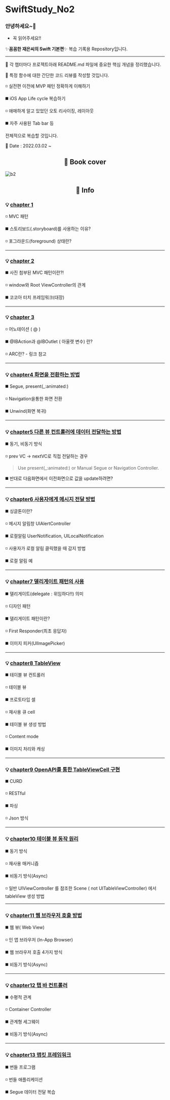 # SwiftStudy_No2

### 안녕하세요~👋

- 꼭 읽어주세요!!

✨**꼼꼼한 재은씨의 Swift 기본편**✨  복습 기록용 Repository입니다.

---

:gift: 각 챕터마다 프로젝트아래 README.md 파일에 중요한 핵심 개념을 정리했습니다.

🔭 특정 함수에 대한 간단한 코드 리뷰를 작성할 것입니다.

◽ 실전편 이전에 MVP 패턴 정확하게 이해하기

◼️ iOS App Life cycle 복습하기

◽ 애매하게 알고 있었던 오토 리사이징, 레이아웃 

◼️ 자주 사용된 Tab bar 등 
	
전체적으로 복습할 것입니다.
	
 🌱  Date : 2022.03.02 ~ 

<div align=center><h2> 📗 Book cover </h2></div>

![b2](https://user-images.githubusercontent.com/96910404/156351366-ff68962d-dc09-4e21-8118-71add9b8df38.jpeg)

<div align=center><h2> 📇 Info </h2></div>

### 💡 <a href="https://github.com/SHcommit/SwiftStudy_No2/tree/master/Ch1%22helloworld%22" target="_blank">chapter 1 </a>

 ◽ MVC 패턴
 
 ◼️ 스토리보드(.storyboard)를 사용하는 이유?
 
 ◽ 포그라운드(foreground) 상태란?
 
 ---
 
 ### 💡 <a href="https://github.com/SHcommit/SwiftStudy_No2/tree/master/Ch2%3CiOS%3EHierachy%2CLifeCycle" >chapter 2</a>
 
 ◼️ 사진 첨부된 MVC 패턴이란?!
 
 ◽ window와 Root ViewController의 관계
 
 ◼️ 코코아 터치 프레임워크(대장)
 
 ---
 
 ### 💡 <a href="https://github.com/SHcommit/SwiftStudy_No2/tree/master/Ch3_outletVariable" target="_blank">chapter 3</a>
  
 ◽ 어노테이션 ( @ )
 
 ◼️ @IBAction과 @IBOutlet ( 아울렛 변수) 란?
 
 ◽ ARC란? - 링크 참고
 
 ---
 
 ### 💡 <a href="https://github.com/SHcommit/SwiftStudy_No2/tree/master/Ch4_%ED%99%94%EB%A9%B4%EC%A0%84%ED%99%98" target="_blank">chapter4 화면을 전환하는 방법</a>
 ◼️ Segue, present(_:animated:)

 ◽ Navigation을통한 화면 전환
 
 ◼️ Unwind(화면 복귀)

 ---
 
  ### 💡 <a href="https://github.com/SHcommit/SwiftStudy_No2/tree/master/Ch5_submitValue" target="_blank"> chapter5 다른 뷰 컨트롤러에 데이터 전달하는 방법</a>

 ◼️ 동기, 비동기 방식

 ◽ prev VC -> nextVC로 직접 전달하는 경우 
 
 > Use present(_:animated:) or Manual Segue or Navigation Controller.
 
 ◼️ 반대로 다음화면에서 이전화면으로 값을 update하려면?

 ---
 
  ### 💡 <a href="https://github.com/SHcommit/SwiftStudy_No2/tree/master/Ch6_Alert" target="_blank">chapter6 사용자에게 메시지 전달 방법</a>
  
  ◼️ 싱글톤이란?
  
  ◽ 메시지 알림창 UIAlertController
  
  ◼️ 로컬알림 UserNotification, UILocalNotification
  
  ◽ 사용자가 로컬 알림 클릭했을 때 감지 방법

  ◼️ 로컬 알림 예
  
  ---
  
   ### 💡 <a href="https://github.com/SHcommit/SwiftStudy_No2/tree/master/Ch7_DelegatePattern" target="_blank"> chapter7 델리게이트 패턴의 사용</a>
  
  ◼️ 델리게이트(delegate : 위임하다!!) 의미
  
  ◽ 디자인 패턴
  
  ◼️ 델리게이트 패턴이란?
  
  ◽ First Responder(최초 응답자)

  ◼️ 이미지 피커(UIImagePicker)
  
  ---
  
  ### 💡 <a href="https://github.com/SHcommit/SwiftStudy_No2/tree/master/Ch8_TableView" target="_blank">chapter8 TableView</a>
  
  ◼️ 테이블 뷰 컨트롤러
  
  ◽ 테이블 뷰
  
  ◼️ 프로토타입 셀
  
  ◽ 재사용 큐 cell

  ◼️ 테이블 뷰 생성 방법
  
  ◽ Content mode
  
  ◼️ 이미지 처리와 캐싱
  
  ---

### 💡 <a href="https://github.com/SHcommit/SwiftStudy_No2/tree/master/Ch9_RESTAPI" target="_blank">chapter9 OpenAPI를 통한 TableViewCell 구현</a>
  
  ◼️ CURD
  
  ◽ RESTful
  
  ◼️ 파싱
  
  ◽ Json 방식

  ---
 
### 💡 <a href="https://github.com/SHcommit/SwiftStudy_No2/blob/master/Ch10_TableViewAsync/README.md" target="_blank">chapter10 테이블 뷰 동작 원리</a>
  
  ◼️ 동기 방식
  
  ◽ 재사용 매커니즘
  
  ◼️ 비동기 방식(Async)
  
  ◽ 일반 UIViewController 를 참조한 Scene ( not UITableViewController) 에서 tableView 생성 방법

  ---
 
### 💡 <a href="https://github.com/SHcommit/SwiftStudy_No2/tree/master/Ch11_WebView" target="_blank">chapter11 웹 브라우저 호출 방법</a>
  
  ◼️ 웹 뷰( Web View)
  
  ◽ 인 앱 브라우저 (In-App Browser)
  
  ◼️ 웹 브라우저 호출 4가지 방식
  
  ◼️ 비동기 방식(Async)
  
  ---
  
  ### 💡 <a href="https://github.com/SHcommit/SwiftStudy_No2/tree/master/Ch12_TabBar" target="_blank">chapter12 탭 바 컨트롤러</a>
  
  ◼️ 수평적 관계
  
  ◽ Container Controller
  
  ◼️ 관계형 세그웨이
  
  ◼️ 비동기 방식(Async)
  
  ---
  
  ### 💡 <a href="https://github.com/SHcommit/SwiftStudy_No2/tree/master/Ch13_mapKit" target="_blank">chapter13 맵킷 프레임워크</a>
  
  ◼️ 번들 프로그램
  
  ◽ 번들 애플리케이션
  
  ◼️ Segue 데이터 전달 복습

